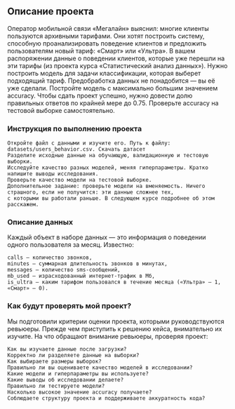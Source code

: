 ## Описание проекта

Оператор мобильной связи «Мегалайн» выяснил: многие клиенты пользуются архивными тарифами. 
Они хотят построить систему, способную проанализировать поведение клиентов и предложить пользователям новый тариф: «Смарт» или «Ультра».
В вашем распоряжении данные о поведении клиентов, которые уже перешли на эти тарифы (из проекта курса «Статистический анализ данных»). 
Нужно построить модель для задачи классификации, которая выберет подходящий тариф. 
Предобработка данных не понадобится — вы её уже сделали.
Постройте модель с максимально большим значением accuracy. 
Чтобы сдать проект успешно, нужно довести долю правильных ответов по крайней мере до 0.75. 
Проверьте accuracy на тестовой выборке самостоятельно.

### Инструкция по выполнению проекта

    Откройте файл с данными и изучите его. Путь к файлу: datasets/users_behavior.csv. Скачать датасет
    Разделите исходные данные на обучающую, валидационную и тестовую выборки.
    Исследуйте качество разных моделей, меняя гиперпараметры. Кратко напишите выводы исследования.
    Проверьте качество модели на тестовой выборке.
    Дополнительное задание: проверьте модели на вменяемость. Ничего страшного, если не получится: эти данные сложнее тех, 
    с которыми вы работали раньше. В следующем курсе подробнее об этом расскажем.

### Описание данных

Каждый объект в наборе данных — это информация о поведении одного пользователя за месяц. Известно:

    сalls — количество звонков,
    minutes — суммарная длительность звонков в минутах,
    messages — количество sms-сообщений,
    mb_used — израсходованный интернет-трафик в Мб,
    is_ultra — каким тарифом пользовался в течение месяца («Ультра» — 1, «Смарт» — 0).

### Как будут проверять мой проект?

Мы подготовили критерии оценки проекта, которыми руководствуются ревьюеры. Прежде чем приступить к решению кейса, внимательно их изучите.
На что обращают внимание ревьюеры, проверяя проект:

    Как вы изучаете данные после загрузки?
    Корректно ли разделяете данные на выборки?
    Как выбираете размеры выборок?
    Правильно ли вы оцениваете качество моделей в исследовании?
    Какие модели и гиперпараметры вы используете?
    Какие выводы об исследовании делаете?
    Правильно ли тестируете модели?
    Насколько высокое значение accuracy получаете?
    Соблюдаете структуру проекта и поддерживаете аккуратность кода?